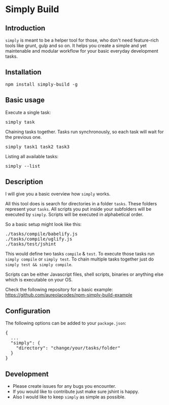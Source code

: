 # Simply Build

## Introduction

`simply` is meant to be a helper tool for those, who don't need feature-rich tools
like grunt, gulp and so on. It helps you create a simple and yet maintenable and
modular workflow for your basic everyday development tasks.

## Installation

<pre>
npm install simply-build -g
</pre>

## Basic usage

Execute a single task:
<pre>
simply task
</pre>

Chaining tasks together. Tasks run synchronously, so each task
will wait for the previous one.
<pre>
simply task1 task2 task3
</pre>

Listing all available tasks:
<pre>
simply --list
</pre>

## Description

I will give you a basic overview how `simply` works.

All this tool does is search for directories in a folder `tasks`.
These folders represent your `tasks`. All scripts you put inside your
subfolders will be executed by `simply`. Scripts will be executed in
alphabetical order.

So a basic setup might look like this:
<pre>
./tasks/compile/babelify.js
./tasks/compile/uglify.js
./tasks/test/jshint
</pre>

This would define two tasks `compile` & `test`. To execute those tasks run
`simply compile` or `simply test`. To chain multiple tasks together just do
`simply test && simply compile`.

Scripts can be either Javascript files, shell scripts, binaries or anything
else which is executable on your OS.

Check the following repository for a basic example:<br />
https://github.com/aureolacodes/npm-simply-build-example

## Configuration

The following options can be added to your `package.json`:

<pre>
{
  ...
  "simply": {
    "directory": "change/your/tasks/folder"
  }
}
</pre>

## Development

- Please create issues for any bugs you encounter.
- If you would like to contribute just make sure jshint is happy.
- Also I would like to keep `simply` as simple as possible.
